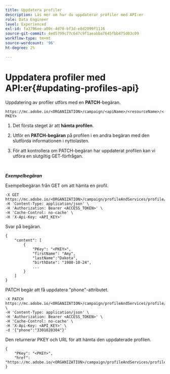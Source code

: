 ```yaml
---
title: Uppdatera profiler
description: Läs mer om hur du uppdaterar profiler med API:er
role: Data Engineer
level: Experienced
exl-id: fa3796ee-a00c-4d70-bf3d-e8d2099f1116
source-git-commit: 4ed5799c77c647c9f1aeabba7645fbb475d03c09
workflow-type: tm+mt
source-wordcount: '96'
ht-degree: 2%

---
```


# Uppdatera profiler med API:er{#updating-profiles-api}

Uppdatering av profiler utförs med en **PATCH**-begäran.

`https://mc.adobe.io/<ORGANIZATION>/campaign/<apiName>/<resourceName>/<PKEY>`

1. Det första steget är att **hämta profilen**.

1. Utför en **PATCH-begäran** på profilen i en andra begäran med den slutförda informationen i nyttolasten.

1. För att kontrollera om PATCH-begäran har uppdaterat profilen kan vi utföra en slutgiltig GET-förfrågan.

<br/>

***Exempelbegäran***

Exempelbegäran från GET om att hämta en profil.

```
-X GET https://mc.adobe.io/<ORGANIZATION>/campaign/profileAndServices/profile/<PKEY>\
-H 'Content-Type: application/json' \
-H 'Authorization: Bearer <ACCESS_TOKEN>' \
-H 'Cache-Control: no-cache' \
-H 'X-Api-Key: <API_KEY>'
```

Svar på begäran.

```
{
    "content": [
        {
            "PKey": "<PKEY>",
            "firstName": "Amy",
            "lastName":"Dakota",
            "birthDate": "1980-10-24",
            ...
        }
    ]
}
```

PATCH begär att få uppdatera &quot;phone&quot;-attributet.

```
-X PATCH https://mc.adobe.io/<ORGANIZATION>/campaign/profileAndServices/profile/<PKEY> \
-H 'Content-Type: application/json' \
-H 'Authorization: Bearer <ACCESS_TOKEN>' \
-H 'Cache-Control: no-cache' \
-H 'X-Api-Key: <API_KEY>' \
-d '{"phone":"3301020304"}'
```

Den returnerar PKEY och URL för att hämta den uppdaterade profilen.

```
{
    "PKey": "<PKEY>",
    "href": "https://mc.adobe.io/<ORGANIZATION>/campaign/profileAndServices/profile/@2v1dr3ZKJveMDhAdh0MPnh9hNQQ93qb7AW6BNVVKknjwXvTZRBAgUqz1SNcB4ZndgjqOofx3BwBZYBftlmObISoM3rs"
}
```
